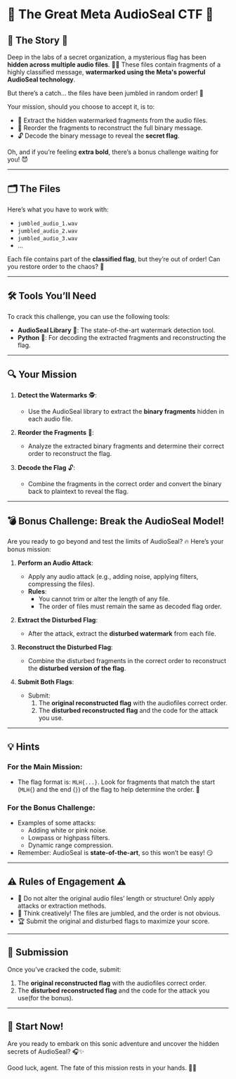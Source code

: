 # 🎵 **The Great Meta AudioSeal CTF** 🔐

## 🌟 The Story 🌟

Deep in the labs of a secret organization, a mysterious flag has been **hidden across multiple audio files**. 🕵️‍♂️ These files contain fragments of a highly classified message, **watermarked using the Meta's powerful AudioSeal technology**. 

But there’s a catch… the files have been jumbled in random order! 🤯

Your mission, should you choose to accept it, is to:
- 🧩 Extract the hidden watermarked fragments from the audio files.
- 🔄 Reorder the fragments to reconstruct the full binary message.
- 🔓 Decode the binary message to reveal the **secret flag**.

Oh, and if you’re feeling **extra bold**, there’s a bonus challenge waiting for you! 😈

---

## 🗂️ The Files

Here’s what you have to work with:
- `jumbled_audio_1.wav`
- `jumbled_audio_2.wav`
- `jumbled_audio_3.wav`
- ...

Each file contains part of the **classified flag**, but they’re out of order! Can you restore order to the chaos? 😬

---

## 🛠️ Tools You’ll Need

To crack this challenge, you can use the following tools:
- **AudioSeal Library** 🦭: The state-of-the-art watermark detection tool.
- **Python** 🐍: For decoding the extracted fragments and reconstructing the flag.

---

## 🔍 Your Mission

1. **Detect the Watermarks** 🕵️:
   - Use the AudioSeal library to extract the **binary fragments** hidden in each audio file.
   
2. **Reorder the Fragments** 🔄:
   - Analyze the extracted binary fragments and determine their correct order to reconstruct the flag.

3. **Decode the Flag** 🔓:
   - Combine the fragments in the correct order and convert the binary back to plaintext to reveal the flag.

---

## 💣 **Bonus Challenge**: Break the AudioSeal Model!

Are you ready to go beyond and test the limits of AudioSeal? 🔥 Here’s your bonus mission:

1. **Perform an Audio Attack**:
   - Apply any audio attack (e.g., adding noise, applying filters, compressing the files).
   - **Rules**:
     - You cannot trim or alter the length of any file.
     - The order of files must remain the same as decoded flag order.

2. **Extract the Disturbed Flag**:
   - After the attack, extract the **disturbed watermark** from each file.

3. **Reconstruct the Disturbed Flag**:
   - Combine the disturbed fragments in the correct order to reconstruct the **disturbed version of the flag**.

4. **Submit Both Flags**:
   - Submit:
     1. The **original reconstructed flag** with the audiofiles correct order.
     2. The **disturbed reconstructed flag** and the code for the attack you use.

---

## 💡 Hints

### For the Main Mission:
- The flag format is: `MLH{...}`. Look for fragments that match the start (`MLH{`) and the end (`}`) of the flag to help determine the order. 🧠

### For the Bonus Challenge:
- Examples of some attacks:
  - Adding white or pink noise.
  - Lowpass or highpass filters.
  - Dynamic range compression.
- Remember: AudioSeal is **state-of-the-art**, so this won’t be easy! 😏

---

## ⚠️ Rules of Engagement ⚠️

- 📂 Do not alter the original audio files’ length or structure! Only apply attacks or extraction methods.
- 🤔 Think creatively! The files are jumbled, and the order is not obvious.
- 🏆 Submit the original and disturbed flags to maximize your score.

---

## 🎯 Submission

Once you’ve cracked the code, submit:
1. The **original reconstructed flag** with the audiofiles correct order.
2. The **disturbed reconstructed flag** and the code for the attack you use(for the bonus).

---

## 🏁 Start Now!

Are you ready to embark on this sonic adventure and uncover the hidden secrets of AudioSeal? 🎧✨

Good luck, agent. The fate of this mission rests in your hands. 🎵🔐
